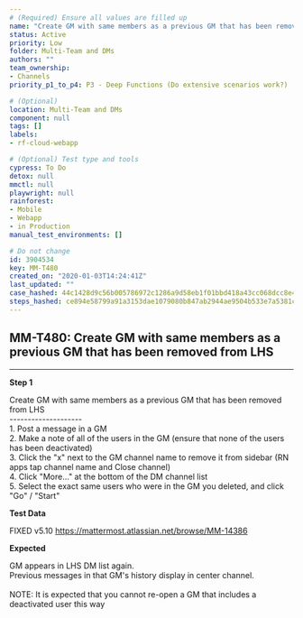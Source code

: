 ```yaml
---
# (Required) Ensure all values are filled up
name: "Create GM with same members as a previous GM that has been removed from LHS"
status: Active
priority: Low
folder: Multi-Team and DMs
authors: ""
team_ownership: 
- Channels
priority_p1_to_p4: P3 - Deep Functions (Do extensive scenarios work?)

# (Optional)
location: Multi-Team and DMs
component: null
tags: []
labels: 
- rf-cloud-webapp

# (Optional) Test type and tools
cypress: To Do
detox: null
mmctl: null
playwright: null
rainforest: 
- Mobile
- Webapp
- in Production
manual_test_environments: []

# Do not change
id: 3904534
key: MM-T480
created_on: "2020-01-03T14:24:41Z"
last_updated: ""
case_hashed: 44c1428d9c56b005786972c1286a9d58eb1f01bbd418a43cc068dcc8e41c8c460777c9ebd0061ae6953a3a40620a28da
steps_hashed: ce894e58799a91a3153dae1079080b847ab2944ae9504b533e7a5381c552178151a4dcb6f06f00155a5031b07b4552e4
---
```


<!-- (Auto-generated) Based on frontmatter's "key" and "name" -->

## MM-T480: Create GM with same members as a previous GM that has been removed from LHS

---

**Step 1**

Create GM with same members as a previous GM that has been removed from LHS\
\--------------------\
1\. Post a message in a GM\
2\. Make a note of all of the users in the GM (ensure that none of the users has been deactivated)\
3\. Click the "x" next to the GM channel name to remove it from sidebar (RN apps tap channel name and Close channel)\
4\. Click "More..." at the bottom of the DM channel list\
5\. Select the exact same users who were in the GM you deleted, and click "Go" / "Start"

**Test Data**

FIXED v5.10 <https://mattermost.atlassian.net/browse/MM-14386>

**Expected**

GM appears in LHS DM list again.\
Previous messages in that GM's history display in center channel.\
\
NOTE: It is expected that you cannot re-open a GM that includes a deactivated user this way
